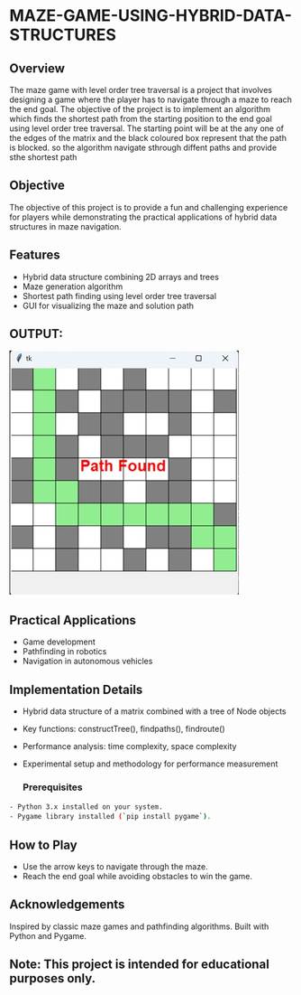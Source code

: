 # MAZE-GAME-USING-HYBRID-DATA-STRUCTURES

## Overview

The maze game with level order tree traversal is a project that involves designing a game where the player has to navigate through a maze to reach the end goal. The objective of the project is to implement an algorithm which finds the shortest path from the starting position to the end goal using level order tree traversal.
The starting point will be at the any one of the edges of the matrix and the black coloured box represent that the path is blocked. so the algorithm navigate sthrough diffent paths and provide sthe shortest path

## Objective

The objective of this project is to provide a fun and challenging experience for players while demonstrating the practical applications of hybrid data structures in maze navigation.

## Features

- Hybrid data structure combining 2D arrays and trees
- Maze generation algorithm
- Shortest path finding using level order tree traversal
- GUI for visualizing the maze and solution path
## OUTPUT:
![Output ](https://github.com/Likithasowji-500k/MAZE-GAME-USING-HYBRID-DATA-STRUCTURES/blob/6846bfd4aa001df104bc52c5d6c2a8f59bc65d55/OUTPUT.jpg)

## Practical Applications

- Game development
- Pathfinding in robotics
- Navigation in autonomous vehicles

## Implementation Details

- Hybrid data structure of a matrix combined with a tree of Node objects
- Key functions: constructTree(), findpaths(), findroute()
- Performance analysis: time complexity, space complexity
- Experimental setup and methodology for performance measurement

  ### Prerequisites
```bash
- Python 3.x installed on your system.
- Pygame library installed (`pip install pygame`).
```
## How to Play
- Use the arrow keys to navigate through the maze.
- Reach the end goal while avoiding obstacles to win the game.

## Acknowledgements
Inspired by classic maze games and pathfinding algorithms.
Built with Python and Pygame.

## Note: This project is intended for educational purposes only.




